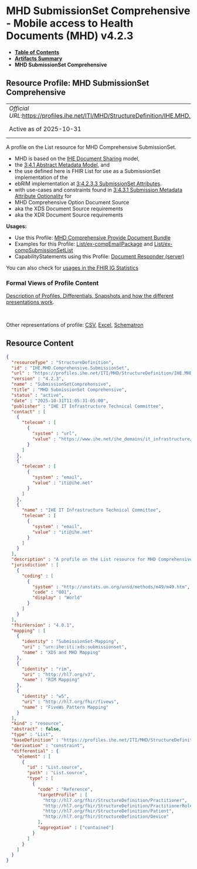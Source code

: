 # MHD SubmissionSet Comprehensive - Mobile access to Health Documents (MHD) v4.2.3

* [**Table of Contents**](toc.md)
* [**Artifacts Summary**](artifacts.md)
* **MHD SubmissionSet Comprehensive**

## Resource Profile: MHD SubmissionSet Comprehensive 

| | |
| :--- | :--- |
| *Official URL*:https://profiles.ihe.net/ITI/MHD/StructureDefinition/IHE.MHD.Comprehensive.SubmissionSet | *Version*:4.2.3 |
| Active as of 2025-10-31 | *Computable Name*:SubmissionSetComprehensive |

 
A profile on the List resource for MHD Comprehensive SubmissionSet. 
* MHD is based on the [IHE Document Sharing](https://profiles.ihe.net/ITI/HIE-Whitepaper/index.html) model,
* the [3:4.1 Abstract Metadata Model](https://profiles.ihe.net/ITI/TF/Volume3/ch-4.1.html#4.1), and
* the use defined here is FHIR List for use as a SubmissionSet implementation of the
* ebRIM implementation at [3:4.2.3.3 SubmissionSet Attributes](https://profiles.ihe.net/ITI/TF/Volume3/ch-4.2.html#4.2.3.3).
* with use-cases and constraints found in [3:4.3.1 Submission Metadata Attribute Optionality](https://profiles.ihe.net/ITI/TF/Volume3/ch-4.3.html#4.3.1) for 
* MHD Comprehensive Option Document Source
* aka the XDS Document Source requirements
* aka the XDR Document Source requirements
 
 

**Usages:**

* Use this Profile: [MHD Comprehensive Provide Document Bundle](StructureDefinition-IHE.MHD.Comprehensive.ProvideBundle.md)
* Examples for this Profile: [List/ex-compEmailPackage](List-ex-compEmailPackage.md) and [List/ex-compSubmissionSetList](List-ex-compSubmissionSetList.md)
* CapabilityStatements using this Profile: [Document Responder (server)](CapabilityStatement-IHE.MHD.DocumentResponder.md)

You can also check for [usages in the FHIR IG Statistics](https://packages2.fhir.org/xig/ihe.iti.mhd|current/StructureDefinition/IHE.MHD.Comprehensive.SubmissionSet)

### Formal Views of Profile Content

 [Description of Profiles, Differentials, Snapshots and how the different presentations work](http://build.fhir.org/ig/FHIR/ig-guidance/readingIgs.html#structure-definitions). 

 

Other representations of profile: [CSV](StructureDefinition-IHE.MHD.Comprehensive.SubmissionSet.csv), [Excel](StructureDefinition-IHE.MHD.Comprehensive.SubmissionSet.xlsx), [Schematron](StructureDefinition-IHE.MHD.Comprehensive.SubmissionSet.sch) 



## Resource Content

```json
{
  "resourceType" : "StructureDefinition",
  "id" : "IHE.MHD.Comprehensive.SubmissionSet",
  "url" : "https://profiles.ihe.net/ITI/MHD/StructureDefinition/IHE.MHD.Comprehensive.SubmissionSet",
  "version" : "4.2.3",
  "name" : "SubmissionSetComprehensive",
  "title" : "MHD SubmissionSet Comprehensive",
  "status" : "active",
  "date" : "2025-10-31T11:05:31-05:00",
  "publisher" : "IHE IT Infrastructure Technical Committee",
  "contact" : [
    {
      "telecom" : [
        {
          "system" : "url",
          "value" : "https://www.ihe.net/ihe_domains/it_infrastructure/"
        }
      ]
    },
    {
      "telecom" : [
        {
          "system" : "email",
          "value" : "iti@ihe.net"
        }
      ]
    },
    {
      "name" : "IHE IT Infrastructure Technical Committee",
      "telecom" : [
        {
          "system" : "email",
          "value" : "iti@ihe.net"
        }
      ]
    }
  ],
  "description" : "A profile on the List resource for MHD Comprehensive SubmissionSet.\r\n- MHD is based on the [IHE Document Sharing](https://profiles.ihe.net/ITI/HIE-Whitepaper/index.html) model, \r\n- the [3:4.1 Abstract Metadata Model](https://profiles.ihe.net/ITI/TF/Volume3/ch-4.1.html#4.1), and \r\n- the use defined here is FHIR List for use as a SubmissionSet implementation of the \r\n- ebRIM implementation at [3:4.2.3.3 SubmissionSet Attributes](https://profiles.ihe.net/ITI/TF/Volume3/ch-4.2.html#4.2.3.3).\r\n- with use-cases and constraints found in [3:4.3.1 Submission Metadata Attribute Optionality](https://profiles.ihe.net/ITI/TF/Volume3/ch-4.3.html#4.3.1) for \r\n  - MHD Comprehensive Option Document Source\r\n  - aka the XDS Document Source requirements\r\n  - aka the XDR Document Source requirements",
  "jurisdiction" : [
    {
      "coding" : [
        {
          "system" : "http://unstats.un.org/unsd/methods/m49/m49.htm",
          "code" : "001",
          "display" : "World"
        }
      ]
    }
  ],
  "fhirVersion" : "4.0.1",
  "mapping" : [
    {
      "identity" : "SubmissionSet-Mapping",
      "uri" : "urn:ihe:iti:xds:submissionset",
      "name" : "XDS and MHD Mapping"
    },
    {
      "identity" : "rim",
      "uri" : "http://hl7.org/v3",
      "name" : "RIM Mapping"
    },
    {
      "identity" : "w5",
      "uri" : "http://hl7.org/fhir/fivews",
      "name" : "FiveWs Pattern Mapping"
    }
  ],
  "kind" : "resource",
  "abstract" : false,
  "type" : "List",
  "baseDefinition" : "https://profiles.ihe.net/ITI/MHD/StructureDefinition/IHE.MHD.UnContained.Comprehensive.SubmissionSet",
  "derivation" : "constraint",
  "differential" : {
    "element" : [
      {
        "id" : "List.source",
        "path" : "List.source",
        "type" : [
          {
            "code" : "Reference",
            "targetProfile" : [
              "http://hl7.org/fhir/StructureDefinition/Practitioner",
              "http://hl7.org/fhir/StructureDefinition/PractitionerRole",
              "http://hl7.org/fhir/StructureDefinition/Patient",
              "http://hl7.org/fhir/StructureDefinition/Device"
            ],
            "aggregation" : ["contained"]
          }
        ]
      }
    ]
  }
}

```
